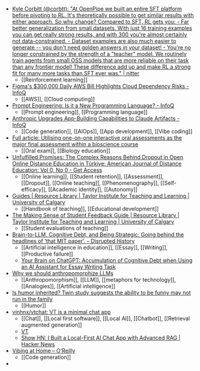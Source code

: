 - [Kyle Corbitt (@corbtt): "At OpenPipe we built an entire SFT platform before pivoting to RL. It's theoretically possible to get similar results with either approach. So why change? Compared to SFT, RL gets you: - Far better generalization from small datasets. With just 16 training examples you can get really strong results, and with 300 you're almost certainly not data-constrained. - Dataset examples are also much easier to generate -- you don't need golden answers in your dataset! - You're no longer constrained by the strength of a "teacher" model. We routinely train agents from small OSS models that are more reliable on their task than any frontier model! These difference add up and make RL a strong fit for many more tasks than SFT ever was." | nitter](https://nitter.net/corbtt/status/1942781788683726917)
	- [[Reinforcement learning]]
- [Figma's $300,000 Daily AWS Bill Highlights Cloud Dependency Risks - InfoQ](https://www.infoq.com/news/2025/07/figma-aws-300k-daily-bill/)
	- [[AWS]], [[Cloud computing]]
- [Prompt Engineering: Is it a New Programming Language? - InfoQ](https://www.infoq.com/presentations/prompt-engineering/)
	- [[Prompt engineering]], [[Programming language]]
- [Anthropic Upgrades App-Building Capabilities to Claude Artifacts - InfoQ](https://www.infoq.com/news/2025/06/anthropic-artifacts-app/)
	- [[Code generation]], [[AIOps]], [[App development]], [[Vibe coding]]
- [Full article: Utilising one-on-one interactive oral assessments as the major final assessment within a bioscience course](https://www.tandfonline.com/doi/full/10.1080/02602938.2025.2502577)
	- [[Oral exam]], [[Biology education]]
- [Unfulfilled Promises: The Complex Reasons Behind Dropout in Open Online Distance Education in Türkiye: American Journal of Distance Education: Vol 0, No 0 - Get Access](https://www.tandfonline.com/doi/full/10.1080/08923647.2025.2510736)
	- [[Online learning]], [[Student retention]], [[Assessment]], [[Dropout]], [[Online teaching]], [[Phenomenography]], [[Self-efficacy]], [[Academic identity]], [[Autonomy]]
- [Guides | Resource Library | Taylor Institute for Teaching and Learning | University of Calgary](https://taylorinstitute.ucalgary.ca/resources/guides)
	- [[Handbook of teaching]], [[Educational development]]
- [The Making Sense of Student Feedback Guide | Resource Library | Taylor Institute for Teaching and Learning | University of Calgary](https://taylorinstitute.ucalgary.ca/resources/making-sense-of-student-feedback-guide)
	- [[Student evaluations of teaching]]
- [Brain-to-LLM, Cognitive Debt, and Being Strategic: Going behind the headlines of ‘that MIT paper’. – Disrupted History](https://disruptedhistory.com/2025/07/10/brain-to-llm-cognitive-debt-and-being-strategic-going-behind-the-headlines-of-that-mit-paper/)
	- [[Artificial intelligence in education]], [[Essay]], [[Writing]], [[Productive failure]]
	- [Your Brain on ChatGPT: Accumulation of Cognitive Debt when Using an AI Assistant for Essay Writing Task](https://www.brainonllm.com/)
- [Why we should anthropomorphize LLMs](https://www.seangoedecke.com/anthropomorphizing-llms/)
	- [[Anthropomorphism]], [[LLM]], [[metaphors for technology]], [[Analogies]], [[Artificial intelligence]]
- [Is humor inherited? Twin study suggests the ability to be funny may not run in the family](https://www.psypost.org/is-humor-inherited-twin-study-suggests-the-ability-to-be-funny-may-not-run-in-the-family/)
	- [[Humor]]
- [vinhnx/vtchat: VT is a minimal chat app](https://github.com/vinhnx/vtchat)
	- [[Chat]], [[Local first software]], [[Local AI]], [[Chatbot]], [[Retrieval augmented generation]]
	- [VT](https://vtchat.io.vn/)
	- [Show HN: I Built a Local-First AI Chat App with Advanced RAG | Hacker News](https://news.ycombinator.com/item?id=44472734)
- [Vibing at Home – O’Reilly](https://www.oreilly.com/radar/vibing-at-home/)
	- [[Code generation]]
-